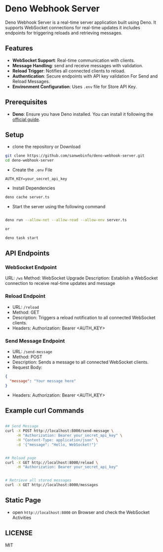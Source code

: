 # Deno Webhook Server

Deno Webhook Server is a real-time server application built using Deno. It supports WebSocket connections for real-time updates it includes endpoints for triggering reloads and retrieving messages.  

## Features

- **WebSocket Support**: Real-time communication with clients.
- **Message Handling**: send and receive messages with validation.
- **Reload Trigger**: Notifies all connected clients to reload.
- **Authentication**: Secure endpoints with API key validation For Send and Reload Messages.
- **Environment Configuration**: Uses `.env` file for Store API Key.

## Prerequisites

- **Deno**: Ensure you have Deno installed. You can install it following the [official guide](https://deno.land/#installation).

## Setup

- clone the repository or Download

```sh
git clone https://github.com/sanwebinfo/deno-webhook-server.git
cd deno-webhook-server
```

- Create the `.env` File

```env
AUTH_KEY=your_secret_api_key
```

- Install Dependencies

```sh
deno cache server.ts
```

- Start the server using the following command

```sh

deno run --allow-net --allow-read --allow-env server.ts

or

deno task start

```

## API Endpoints

### WebSocket Endpoint

URL: `/ws`
Method: WebSocket Upgrade
Description: Establish a WebSocket connection to receive real-time updates and message

### Reload Endpoint

- URL: `/reload`
- Method: GET
- Description: Triggers a reload notification to all connected WebSocket clients.
- Headers: Authorization: Bearer <AUTH_KEY>

### Send Message Endpoint

- URL: `/send-message`
- Method: POST
- Description: Sends a message to all connected WebSocket clients.
- Request Body:

```json
{
  "message": "Your message here"
}
```

- Headers: Authorization: Bearer <AUTH_KEY>

## Example curl Commands

```sh

## Send Message
curl -X POST http://localhost:8000/send-message \
     -H "Authorization: Bearer your_secret_api_key" \
     -H "Content-Type: application/json" \
     -d '{"message": "Hello, WebSocket!"}'
```

```sh

## Reload page
curl -X GET http://localhost:8000/reload \
     -H "Authorization: Bearer your_secret_api_key"
```

```sh

# Retrieve all stored messages
curl -X GET http://localhost:8000/messages

```

## Static Page

- open `http://localhost:8000` on Browser and check the WebSocket Activities

## LICENSE

MIT
